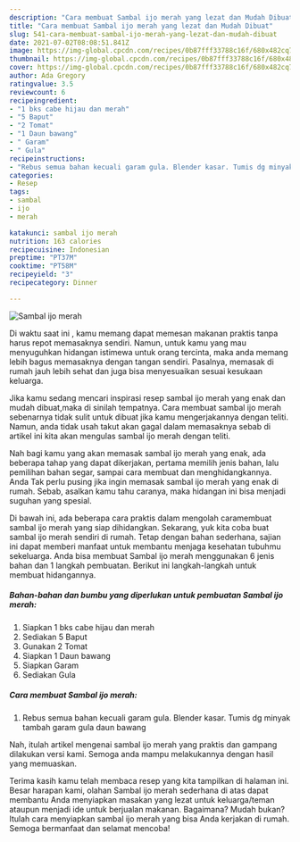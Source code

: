 ```yaml
---
description: "Cara membuat Sambal ijo merah yang lezat dan Mudah Dibuat"
title: "Cara membuat Sambal ijo merah yang lezat dan Mudah Dibuat"
slug: 541-cara-membuat-sambal-ijo-merah-yang-lezat-dan-mudah-dibuat
date: 2021-07-02T08:08:51.841Z
image: https://img-global.cpcdn.com/recipes/0b87fff33788c16f/680x482cq70/sambal-ijo-merah-foto-resep-utama.jpg
thumbnail: https://img-global.cpcdn.com/recipes/0b87fff33788c16f/680x482cq70/sambal-ijo-merah-foto-resep-utama.jpg
cover: https://img-global.cpcdn.com/recipes/0b87fff33788c16f/680x482cq70/sambal-ijo-merah-foto-resep-utama.jpg
author: Ada Gregory
ratingvalue: 3.5
reviewcount: 6
recipeingredient:
- "1 bks cabe hijau dan merah"
- "5 Baput"
- "2 Tomat"
- "1 Daun bawang"
- " Garam"
- " Gula"
recipeinstructions:
- "Rebus semua bahan kecuali garam gula. Blender kasar. Tumis dg minyak tambah garam gula daun bawang"
categories:
- Resep
tags:
- sambal
- ijo
- merah

katakunci: sambal ijo merah 
nutrition: 163 calories
recipecuisine: Indonesian
preptime: "PT37M"
cooktime: "PT58M"
recipeyield: "3"
recipecategory: Dinner

---
```



![Sambal ijo merah](https://img-global.cpcdn.com/recipes/0b87fff33788c16f/680x482cq70/sambal-ijo-merah-foto-resep-utama.jpg)

Di waktu  saat ini , kamu memang dapat memesan makanan praktis tanpa harus repot memasaknya sendiri. Namun, untuk kamu yang mau menyuguhkan hidangan istimewa untuk orang tercinta, maka anda memang lebih bagus memasaknya dengan tangan sendiri. Pasalnya, memasak di rumah jauh lebih sehat dan juga bisa menyesuaikan sesuai kesukaan keluarga.

Jika kamu sedang mencari inspirasi resep sambal ijo merah yang enak dan mudah dibuat,maka di sinilah tempatnya. Cara membuat sambal ijo merah  sebenarnya tidak sulit untuk dibuat jika kamu mengerjakannya dengan teliti. Namun, anda tidak usah takut akan gagal dalam memasaknya 
sebab di artikel ini kita akan mengulas sambal ijo merah dengan teliti.  



Nah bagi kamu yang akan memasak sambal ijo merah yang enak, ada beberapa tahap yang dapat dikerjakan, pertama memilih jenis bahan, lalu pemilihan bahan segar, sampai cara membuat dan menghidangkannya. Anda Tak perlu pusing jika ingin memasak sambal ijo merah yang enak di rumah. Sebab, asalkan kamu  tahu caranya, maka hidangan ini bisa menjadi suguhan yang spesial.

Di bawah ini, ada beberapa cara praktis  dalam mengolah caramembuat sambal ijo merah yang siap dihidangkan. Sekarang, yuk kita coba buat sambal ijo merah sendiri di rumah. Tetap dengan bahan sederhana, sajian ini dapat memberi manfaat untuk membantu menjaga kesehatan tubuhmu sekeluarga. Anda bisa membuat Sambal ijo merah menggunakan 6 jenis bahan dan 1 langkah pembuatan. Berikut ini langkah-langkah untuk membuat hidangannya.

<!--inarticleads1-->

##### Bahan-bahan dan bumbu yang diperlukan untuk pembuatan Sambal ijo merah:

1. Siapkan 1 bks cabe hijau dan merah
1. Sediakan 5 Baput
1. Gunakan 2 Tomat
1. Siapkan 1 Daun bawang
1. Siapkan  Garam
1. Sediakan  Gula




<!--inarticleads2-->

##### Cara membuat Sambal ijo merah:

1. Rebus semua bahan kecuali garam gula. Blender kasar. Tumis dg minyak tambah garam gula daun bawang




Nah, itulah artikel mengenai  sambal ijo merah  yang praktis dan gampang dilakukan versi kami. Semoga anda mampu melakukannya dengan hasil yang memuaskan. 

Terima kasih kamu telah membaca resep yang kita tampilkan di halaman ini. Besar harapan kami, olahan  Sambal ijo merah sederhana di atas dapat membantu Anda menyiapkan masakan yang lezat untuk keluarga/teman ataupun menjadi ide untuk berjualan makanan. Bagaimana? Mudah bukan? Itulah cara menyiapkan sambal ijo merah yang bisa Anda kerjakan di rumah. Semoga bermanfaat dan selamat mencoba!

